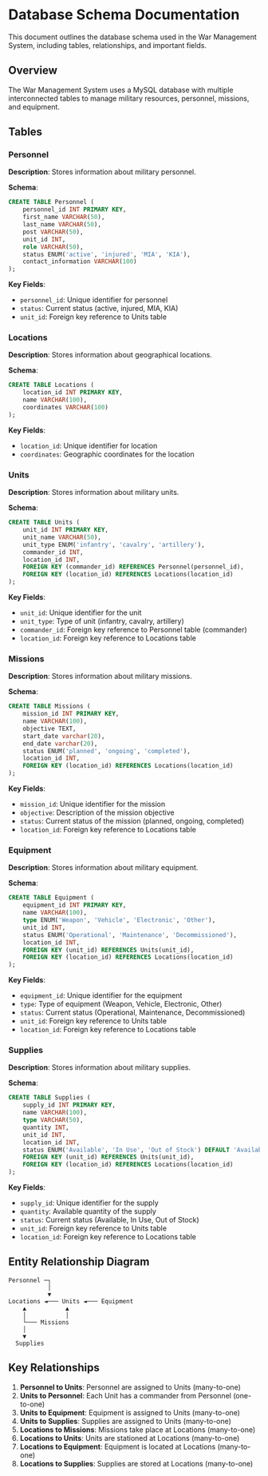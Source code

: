 # Database Schema Documentation

This document outlines the database schema used in the War Management System, including tables, relationships, and important fields.

## Overview

The War Management System uses a MySQL database with multiple interconnected tables to manage military resources, personnel, missions, and equipment.

## Tables

### Personnel

**Description**: Stores information about military personnel.

**Schema**:

```sql
CREATE TABLE Personnel (
    personnel_id INT PRIMARY KEY,
    first_name VARCHAR(50),
    last_name VARCHAR(50),
    post VARCHAR(50),
    unit_id INT,
    role VARCHAR(50),
    status ENUM('active', 'injured', 'MIA', 'KIA'),
    contact_information VARCHAR(100)
);
```

**Key Fields**:

- `personnel_id`: Unique identifier for personnel
- `status`: Current status (active, injured, MIA, KIA)
- `unit_id`: Foreign key reference to Units table

### Locations

**Description**: Stores information about geographical locations.

**Schema**:

```sql
CREATE TABLE Locations (
    location_id INT PRIMARY KEY,
    name VARCHAR(100),
    coordinates VARCHAR(100)
);
```

**Key Fields**:

- `location_id`: Unique identifier for location
- `coordinates`: Geographic coordinates for the location

### Units

**Description**: Stores information about military units.

**Schema**:

```sql
CREATE TABLE Units (
    unit_id INT PRIMARY KEY,
    unit_name VARCHAR(50),
    unit_type ENUM('infantry', 'cavalry', 'artillery'),
    commander_id INT,
    location_id INT,
    FOREIGN KEY (commander_id) REFERENCES Personnel(personnel_id),
    FOREIGN KEY (location_id) REFERENCES Locations(location_id)
);
```

**Key Fields**:

- `unit_id`: Unique identifier for the unit
- `unit_type`: Type of unit (infantry, cavalry, artillery)
- `commander_id`: Foreign key reference to Personnel table (commander)
- `location_id`: Foreign key reference to Locations table

### Missions

**Description**: Stores information about military missions.

**Schema**:

```sql
CREATE TABLE Missions (
    mission_id INT PRIMARY KEY,
    name VARCHAR(100),
    objective TEXT,
    start_date varchar(20),
    end_date varchar(20),
    status ENUM('planned', 'ongoing', 'completed'),
    location_id INT,
    FOREIGN KEY (location_id) REFERENCES Locations(location_id)
);
```

**Key Fields**:

- `mission_id`: Unique identifier for the mission
- `objective`: Description of the mission objective
- `status`: Current status of the mission (planned, ongoing, completed)
- `location_id`: Foreign key reference to Locations table

### Equipment

**Description**: Stores information about military equipment.

**Schema**:

```sql
CREATE TABLE Equipment (
    equipment_id INT PRIMARY KEY,
    name VARCHAR(100),
    type ENUM('Weapon', 'Vehicle', 'Electronic', 'Other'),
    unit_id INT,
    status ENUM('Operational', 'Maintenance', 'Decommissioned'),
    location_id INT,
    FOREIGN KEY (unit_id) REFERENCES Units(unit_id),
    FOREIGN KEY (location_id) REFERENCES Locations(location_id)
);
```

**Key Fields**:

- `equipment_id`: Unique identifier for the equipment
- `type`: Type of equipment (Weapon, Vehicle, Electronic, Other)
- `status`: Current status (Operational, Maintenance, Decommissioned)
- `unit_id`: Foreign key reference to Units table
- `location_id`: Foreign key reference to Locations table

### Supplies

**Description**: Stores information about military supplies.

**Schema**:

```sql
CREATE TABLE Supplies (
    supply_id INT PRIMARY KEY,
    name VARCHAR(100),
    type VARCHAR(50),
    quantity INT,
    unit_id INT,
    location_id INT,
    status ENUM('Available', 'In Use', 'Out of Stock') DEFAULT 'Available',
    FOREIGN KEY (unit_id) REFERENCES Units(unit_id),
    FOREIGN KEY (location_id) REFERENCES Locations(location_id)
);
```

**Key Fields**:

- `supply_id`: Unique identifier for the supply
- `quantity`: Available quantity of the supply
- `status`: Current status (Available, In Use, Out of Stock)
- `unit_id`: Foreign key reference to Units table
- `location_id`: Foreign key reference to Locations table

## Entity Relationship Diagram

```
Personnel ─┐
           │
           ▼
Locations ◄─── Units ◄─── Equipment
    ▲           ▲
    │           │
    └─── Missions
    │
    ▼
  Supplies
```

## Key Relationships

1. **Personnel to Units**: Personnel are assigned to Units (many-to-one)
2. **Units to Personnel**: Each Unit has a commander from Personnel (one-to-one)
3. **Units to Equipment**: Equipment is assigned to Units (many-to-one)
4. **Units to Supplies**: Supplies are assigned to Units (many-to-one)
5. **Locations to Missions**: Missions take place at Locations (many-to-one)
6. **Locations to Units**: Units are stationed at Locations (many-to-one)
7. **Locations to Equipment**: Equipment is located at Locations (many-to-one)
8. **Locations to Supplies**: Supplies are stored at Locations (many-to-one)
